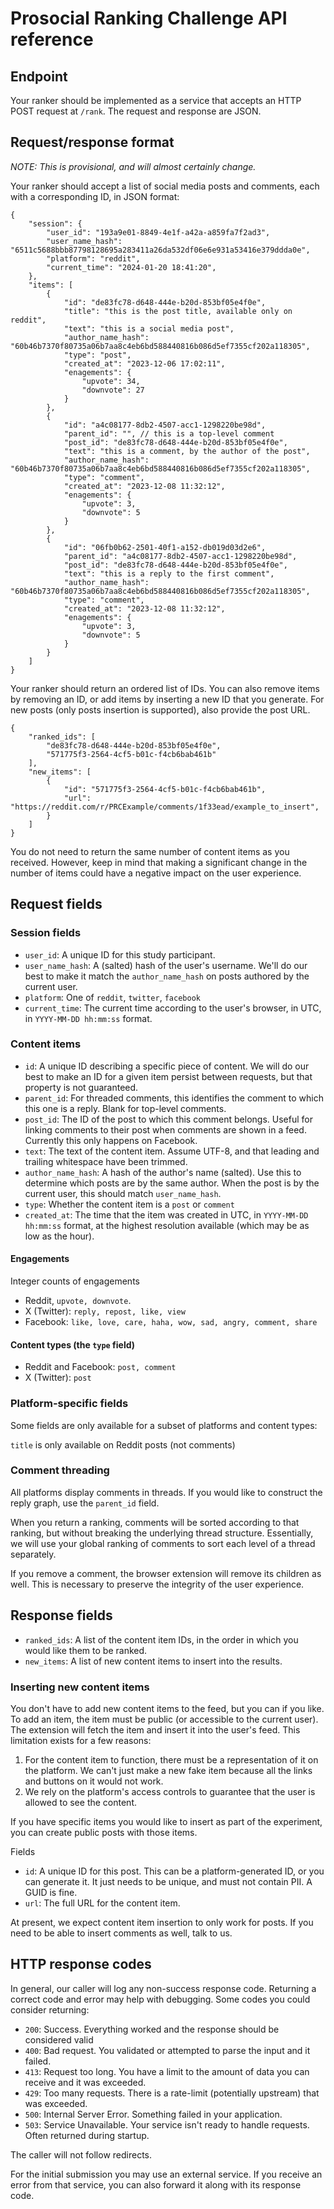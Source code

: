 # Prosocial Ranking Challenge API reference

## Endpoint

Your ranker should be implemented as a service that accepts an HTTP POST request at `/rank`. The request and response are JSON.

## Request/response format

_NOTE: This is provisional, and will almost certainly change._

Your ranker should accept a list of social media posts and comments, each with a corresponding ID, in JSON format:

```jsonc
{
    "session": {
        "user_id": "193a9e01-8849-4e1f-a42a-a859fa7f2ad3",
        "user_name_hash": "6511c5688bbb87798128695a283411a26da532df06e6e931a53416e379ddda0e",
        "platform": "reddit",
        "current_time": "2024-01-20 18:41:20",
    },
    "items": [
        {
            "id": "de83fc78-d648-444e-b20d-853bf05e4f0e",
            "title": "this is the post title, available only on reddit",
            "text": "this is a social media post",
            "author_name_hash": "60b46b7370f80735a06b7aa8c4eb6bd588440816b086d5ef7355cf202a118305",
            "type": "post",
            "created_at": "2023-12-06 17:02:11",
            "enagements": {
                "upvote": 34,
                "downvote": 27
            }
        },
        {
            "id": "a4c08177-8db2-4507-acc1-1298220be98d",
            "parent_id": "", // this is a top-level comment
            "post_id": "de83fc78-d648-444e-b20d-853bf05e4f0e",
            "text": "this is a comment, by the author of the post",
            "author_name_hash": "60b46b7370f80735a06b7aa8c4eb6bd588440816b086d5ef7355cf202a118305",
            "type": "comment",
            "created_at": "2023-12-08 11:32:12",
            "enagements": {
                "upvote": 3,
                "downvote": 5
            }
        },
        {
            "id": "06fb0b62-2501-40f1-a152-db019d03d2e6",
            "parent_id": "a4c08177-8db2-4507-acc1-1298220be98d",
            "post_id": "de83fc78-d648-444e-b20d-853bf05e4f0e",
            "text": "this is a reply to the first comment",
            "author_name_hash": "60b46b7370f80735a06b7aa8c4eb6bd588440816b086d5ef7355cf202a118305",
            "type": "comment",
            "created_at": "2023-12-08 11:32:12",
            "enagements": {
                "upvote": 3,
                "downvote": 5
            }
        }
    ]
}
```

Your ranker should return an ordered list of IDs. You can also remove items by removing an ID, or add items by inserting a new ID that you generate. For new posts (only posts insertion is supported), also provide the post URL.

```jsonc
{
    "ranked_ids": [
        "de83fc78-d648-444e-b20d-853bf05e4f0e",
        "571775f3-2564-4cf5-b01c-f4cb6bab461b"
    ],
    "new_items": [
        {
            "id": "571775f3-2564-4cf5-b01c-f4cb6bab461b",
            "url": "https://reddit.com/r/PRCExample/comments/1f33ead/example_to_insert",
        }
    ]
}
```

You do not need to return the same number of content items as you received. However, keep in mind that making a significant change in the number of items could have a negative impact on the user experience.

## Request fields

### Session fields

- `user_id`: A unique ID for this study participant.
- `user_name_hash`: A (salted) hash of the user's username. We'll do our best to make it match the `author_name_hash` on posts authored by the current user.
- `platform`: One of `reddit`, `twitter`, `facebook`
- `current_time`: The current time according to the user's browser, in UTC, in `YYYY-MM-DD hh:mm:ss` format.

### Content items

- `id`: A unique ID describing a specific piece of content. We will do our best to make an ID for a given item persist between requests, but that property is not guaranteed.
- `parent_id`: For threaded comments, this identifies the comment to which this one is a reply. Blank for top-level comments.
- `post_id`: The ID of the post to which this comment belongs. Useful for linking comments to their post when comments are shown in a feed. Currently this only happens on Facebook.
- `text`: The text of the content item. Assume UTF-8, and that leading and trailing whitespace have been trimmed.
- `author_name_hash`: A hash of the author's name (salted). Use this to determine which posts are by the same author. When the post is by the current user, this should match `user_name_hash`.
- `type`: Whether the content item is a `post` or `comment`
- `created_at`: The time that the item was created in UTC, in `YYYY-MM-DD hh:mm:ss` format, at the highest resolution available (which may be as low as the hour).

#### Engagements

Integer counts of engagements

- Reddit, `upvote, downvote`.
- X (Twitter): `reply, repost, like, view`
- Facebook: `like, love, care, haha, wow, sad, angry, comment, share`

#### Content types (the `type` field)

- Reddit and Facebook: `post, comment`
- X (Twitter): `post`

### Platform-specific fields

Some fields are only available for a subset of platforms and content types:

`title` is only available on Reddit posts (not comments)

### Comment threading

All platforms display comments in threads. If you would like to construct the reply graph, use the `parent_id` field.

When you return a ranking, comments will be sorted according to that ranking, but without breaking the underlying thread structure. Essentially, we will use your global ranking of comments to sort each level of a thread separately.

If you remove a comment, the browser extension will remove its children as well. This is necessary to preserve the integrity of the user experience.

## Response fields

- `ranked_ids`: A list of the content item IDs, in the order in which you would like them to be ranked.
- `new_items`: A list of new content items to insert into the results.

### Inserting new content items

You don't have to add new content items to the feed, but you can if you like. To add an item, the item must be public (or accessible to the current user). The extension will fetch the item and insert it into the user's feed. This limitation exists for a few reasons:

1. For the content item to function, there must be a representation of it on the platform. We can't just make a new fake item because all the links and buttons on it would not work.
2. We rely on the platform's access controls to guarantee that the user is allowed to see the content.

If you have specific items you would like to insert as part of the experiment, you can create public posts with those items.

Fields

- `id`: A unique ID for this post. This can be a platform-generated ID, or you can generate it. It just needs to be unique, and must not contain PII. A GUID is fine.
- `url`: The full URL for the content item.

At present, we expect content item insertion to only work for posts. If you need to be able to insert comments as well, talk to us.

## HTTP response codes

In general, our caller will log any non-success response code. Returning a correct code and error may help with debugging. Some codes you could consider returning:

- `200`: Success. Everything worked and the response should be considered valid
- `400`: Bad request. You validated or attempted to parse the input and it failed.
- `413`: Request too long. You have a limit to the amount of data you can receive and it was exceeded.
- `429`: Too many requests. There is a rate-limit (potentially upstream) that was exceeded.
- `500`: Internal Server Error. Something failed in your application.
- `503`: Service Unavailable. Your service isn't ready to handle requests. Often returned during startup.

The caller will not follow redirects.

For the initial submission you may use an external service. If you receive an error from that service, you can also forward it along with its response code.
